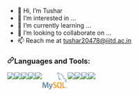- 👋 Hi, I’m Tushar
- 👀 I’m interested in ...
- 🌱 I’m currently learning ...
- 💞️ I’m looking to collaborate on ...
- 📫 Reach me at tushar20478@iiitd.ac.in




<h3 tabindex="-1" dir="auto"><a id="user-content-languages-and-tools" class="anchor" aria-hidden="true" href="#languages-and-tools"><svg class="octicon octicon-link" viewBox="0 0 16 16" version="1.1" width="16" height="16" aria-hidden="true"><path d="m7.775 3.275 1.25-1.25a3.5 3.5 0 1 1 4.95 4.95l-2.5 2.5a3.5 3.5 0 0 1-4.95 0 .751.751 0 0 1 .018-1.042.751.751 0 0 1 1.042-.018 1.998 1.998 0 0 0 2.83 0l2.5-2.5a2.002 2.002 0 0 0-2.83-2.83l-1.25 1.25a.751.751 0 0 1-1.042-.018.751.751 0 0 1-.018-1.042Zm-4.69 9.64a1.998 1.998 0 0 0 2.83 0l1.25-1.25a.751.751 0 0 1 1.042.018.751.751 0 0 1 .018 1.042l-1.25 1.25a3.5 3.5 0 1 1-4.95-4.95l2.5-2.5a3.5 3.5 0 0 1 4.95 0 .751.751 0 0 1-.018 1.042.751.751 0 0 1-1.042.018 1.998 1.998 0 0 0-2.83 0l-2.5 2.5a1.998 1.998 0 0 0 0 2.83Z"></path></svg></a>Languages and Tools:</h3>
<p dir="auto">
<a href="https://github.com/Tushar0805"><img align="left" src="https://camo.githubusercontent.com/b5a4579e36f5e9df6020f467fb0d3aca745c764749c6a97d2a07ba5773fbee4f/68747470733a2f2f63646e2d69636f6e732d706e672e666c617469636f6e2e636f6d2f3531322f3232362f3232363737372e706e67" height="40" data-canonical-src="https://cdn-icons-png.flaticon.com/512/226/226777.png" style="max-width: 100%;"></a>
<a href="https://github.com/Tushar0805"><img align="left" src="https://camo.githubusercontent.com/8189f2ee1a17bae39d5d80aac35701add11c79eacc3a84eaf4971d63998e87a0/68747470733a2f2f63646e332e69636f6e66696e6465722e636f6d2f646174612f69636f6e732f6c6f676f732d616e642d6272616e64732d61646f62652f3531322f3236375f507974686f6e2d3531322e706e67" height="40" data-canonical-src="https://cdn3.iconfinder.com/data/icons/logos-and-brands-adobe/512/267_Python-512.png" style="max-width: 100%;"></a>
<a href="https://github.com/Tushar0805"><img align="left" src="https://camo.githubusercontent.com/8162000933b0ce3cb7bfd29d09a79acee7ce0f2ecb56990ed38b687ab11936e9/68747470733a2f2f75706c6f61642e77696b696d656469612e6f72672f77696b6970656469612f636f6d6d6f6e732f312f31392f435f4c6f676f2e706e67" height="40" data-canonical-src="https://upload.wikimedia.org/wikipedia/commons/1/19/C_Logo.png" style="max-width: 100%;"></a>
<a href="https://github.com/Tushar0805"><img align="left" src="https://repository-images.githubusercontent.com/311381168/137fd380-27aa-11eb-90ec-77ac9d5c3e96" height="40" data-canonical-src="https://cdn.iconscout.com/icon/free/png-256/linux-3521549-2944967.png" style="max-width: 100%;"></a>
<a href="https://github.com/Tushar0805"><img align="left" src="https://camo.githubusercontent.com/13a4ffd69c3eee667515dbcc013b03158b43353978ae5c90c04b4ba87a839dcd/68747470733a2f2f63646e2e69636f6e2d69636f6e732e636f6d2f69636f6e73322f323130372f504e472f3531322f66696c655f747970655f7673636f64655f69636f6e5f3133303038342e706e67" height="40" data-canonical-src="https://cdn.icon-icons.com/icons2/2107/PNG/512/file_type_vscode_icon_130084.png" style="max-width: 100%;"></a>
<a href="https://github.com/Tushar0805"><img align="left" src="https://raw.githubusercontent.com/docker-library/docs/c408469abbac35ad1e4a50a6618836420eb9502e/mysql/logo.png" height="40" data-canonical-src="https://upload.wikimedia.org/wikipedia/commons/thumb/1/10/PyTorch_logo_icon.svg/1200px-PyTorch_logo_icon.svg.png" style="max-width: 100%;"></a>
<!-- <a href="https://github.com/Tushar0805"><img align="left" src="https://camo.githubusercontent.com/a240bd1934154469afd73f16cdd1def3c652f4c029758d1d20ea40823371e874/68747470733a2f2f75706c6f61642e77696b696d656469612e6f72672f77696b6970656469612f636f6d6d6f6e732f7468756d622f322f32312f4d61746c61625f4c6f676f2e706e672f36363770782d4d61746c61625f4c6f676f2e706e67" height="40" data-canonical-src="https://upload.wikimedia.org/wikipedia/commons/thumb/2/21/Matlab_Logo.png/667px-Matlab_Logo.png" style="max-width: 100%;"></a> -->
<a href="https://github.com/Tushar0805"><img align="left" src="https://camo.githubusercontent.com/309bd1d3bd253dff456421a439882e5189b95a839120f0555d7172ff277e99c3/68747470733a2f2f75706c6f61642e77696b696d656469612e6f72672f77696b6970656469612f636f6d6d6f6e732f7468756d622f362f36312f48544d4c355f6c6f676f5f616e645f776f72646d61726b2e7376672f35313270782d48544d4c355f6c6f676f5f616e645f776f72646d61726b2e7376672e706e67" height="40" data-canonical-src="https://upload.wikimedia.org/wikipedia/commons/thumb/6/61/HTML5_logo_and_wordmark.svg/512px-HTML5_logo_and_wordmark.svg.png" style="max-width: 100%;"></a>
<a href="https://github.com/Tushar0805"><img align="left" src="https://camo.githubusercontent.com/b8ee9fd2e9b26a7265ece6dbc6f5c7449928b84f45a08fe5852d6a8dfd915fb3/68747470733a2f2f6769742d73636d2e636f6d2f696d616765732f6c6f676f732f646f776e6c6f6164732f4769742d49636f6e2d31373838432e706e67" height="40" data-canonical-src="https://git-scm.com/images/logos/downloads/Git-Icon-1788C.png" style="max-width: 100%;"></a>
<a href="https://github.com/Tushar0805"><img align="left" src="https://camo.githubusercontent.com/ebba410edfb05353d7b46b3107304e7deeee8c6c12bc8769115f2dce43d11da0/68747470733a2f2f75706c6f61642e77696b696d656469612e6f72672f77696b6970656469612f636f6d6d6f6e732f362f36612f4a6176615363726970742d6c6f676f2e706e67" height="40" data-canonical-src="https://upload.wikimedia.org/wikipedia/commons/6/6a/JavaScript-logo.png" style="max-width: 100%;"></a>
<a href="https://github.com/Tushar0805"><img align="left" src="https://camo.githubusercontent.com/9e1e581e471c46277e85998d1617041759f8fc1e1db091ee5415685a1a71ec92/68747470733a2f2f75706c6f61642e77696b696d656469612e6f72672f77696b6970656469612f636f6d6d6f6e732f7468756d622f642f64352f435353335f6c6f676f5f616e645f776f72646d61726b2e7376672f3134353270782d435353335f6c6f676f5f616e645f776f72646d61726b2e7376672e706e67" height="40" data-canonical-src="https://upload.wikimedia.org/wikipedia/commons/thumb/d/d5/CSS3_logo_and_wordmark.svg/1452px-CSS3_logo_and_wordmark.svg.png" style="max-width: 100%;"></a>
<br><br>
</p>

<!---
Tushar0805/Tushar0805 is a ✨ special ✨ repository because its `README.md` (this file) appears on your GitHub profile.
You can click the Preview link to take a look at your changes.
--->
